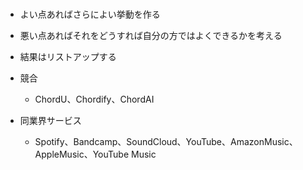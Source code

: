 #

- よい点あればさらによい挙動を作る
- 悪い点あればそれをどうすれば自分の方ではよくできるかを考える
- 結果はリストアップする

- 競合
  - ChordU、Chordify、ChordAI
- 同業界サービス
  - Spotify、Bandcamp、SoundCloud、YouTube、AmazonMusic、AppleMusic、YouTube Music
